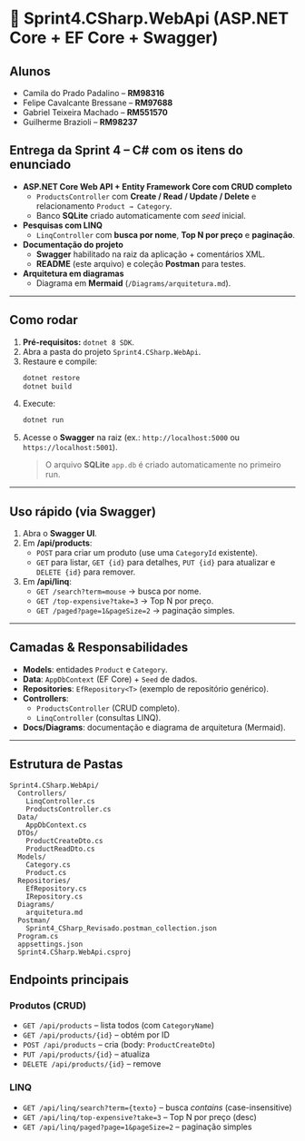 # 🧩 Sprint4.CSharp.WebApi (ASP.NET Core + EF Core + Swagger)

## Alunos
- Camila do Prado Padalino – **RM98316**  
- Felipe Cavalcante Bressane – **RM97688**  
- Gabriel Teixeira Machado – **RM551570**  
- Guilherme Brazioli – **RM98237**

## Entrega da **Sprint 4 – C#** com os itens do enunciado
- **ASP.NET Core Web API + Entity Framework Core com CRUD completo**  
  - `ProductsController` com **Create / Read / Update / Delete** e relacionamento `Product → Category`.  
  - Banco **SQLite** criado automaticamente com *seed* inicial.
- **Pesquisas com LINQ**  
  - `LinqController` com **busca por nome**, **Top N por preço** e **paginação**.
- **Documentação do projeto**  
  - **Swagger** habilitado na raiz da aplicação + comentários XML.  
  - **README** (este arquivo) e coleção **Postman** para testes.
- **Arquitetura em diagramas**  
  - Diagrama em **Mermaid** (`/Diagrams/arquitetura.md`).

---

## Como rodar
1. **Pré-requisitos:** `dotnet 8 SDK`.  
2. Abra a pasta do projeto `Sprint4.CSharp.WebApi`.  
3. Restaure e compile:
   ```bash
   dotnet restore
   dotnet build
   ```
4. Execute:
   ```bash
   dotnet run
   ```
5. Acesse o **Swagger** na raiz (ex.: `http://localhost:5000` ou `https://localhost:5001`).  
   > O arquivo **SQLite** `app.db` é criado automaticamente no primeiro run.

---

## Uso rápido (via Swagger)
1. Abra o **Swagger UI**.  
2. Em **/api/products**:
   - `POST` para criar um produto (use uma `CategoryId` existente).  
   - `GET` para listar, `GET {id}` para detalhes, `PUT {id}` para atualizar e `DELETE {id}` para remover.
3. Em **/api/linq**:
   - `GET /search?term=mouse` → busca por nome.  
   - `GET /top-expensive?take=3` → Top N por preço.  
   - `GET /paged?page=1&pageSize=2` → paginação simples.

---

## Camadas & Responsabilidades
- **Models**: entidades `Product` e `Category`.  
- **Data**: `AppDbContext` (EF Core) + `Seed` de dados.  
- **Repositories**: `EfRepository<T>` (exemplo de repositório genérico).  
- **Controllers**:  
  - `ProductsController` (CRUD completo).  
  - `LinqController` (consultas LINQ).  
- **Docs/Diagrams**: documentação e diagrama de arquitetura (Mermaid).

---

## Estrutura de Pastas
```
Sprint4.CSharp.WebApi/
  Controllers/
    LinqController.cs
    ProductsController.cs
  Data/
    AppDbContext.cs
  DTOs/
    ProductCreateDto.cs
    ProductReadDto.cs
  Models/
    Category.cs
    Product.cs
  Repositories/
    EfRepository.cs
    IRepository.cs
  Diagrams/
    arquitetura.md
  Postman/
    Sprint4_CSharp_Revisado.postman_collection.json
  Program.cs
  appsettings.json
  Sprint4.CSharp.WebApi.csproj

```

## Endpoints principais

### Produtos (CRUD)
- `GET /api/products` – lista todos (com `CategoryName`)  
- `GET /api/products/{id}` – obtém por ID  
- `POST /api/products` – cria (body: `ProductCreateDto`)  
- `PUT /api/products/{id}` – atualiza  
- `DELETE /api/products/{id}` – remove

### LINQ
- `GET /api/linq/search?term={texto}` – busca *contains* (case-insensitive)  
- `GET /api/linq/top-expensive?take=3` – Top N por preço (desc)  
- `GET /api/linq/paged?page=1&pageSize=2` – paginação simples
